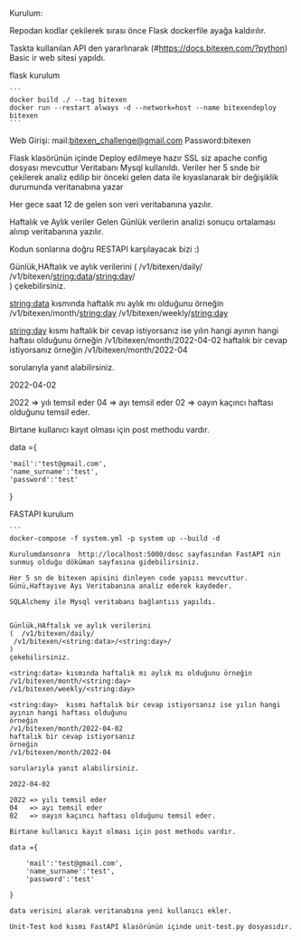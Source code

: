 
Kurulum:

Repodan kodlar çekilerek sırası önce Flask dockerfile ayağa kaldırılır.


Taskta kullanılan API den yararlınarak (#https://docs.bitexen.com/?python) Basic ir web sitesi yapıldı.


flask kurulum 
````
```
docker build ./ --tag bitexen  
docker run --restart always -d --network=host --name bitexendeploy bitexen 
```
````


Web Girişi:
mail:bitexen_challenge@gmail.com
Password:bitexen



Flask klasörünün içinde Deploy edilmeye hazır SSL siz apache config dosyası mevcuttur
Veritabanı Mysql kullanıldı.
Veriler her 5 snde bir çekilerek analiz edilip bir önceki gelen data ile kıyaslanarak bir değişiklik durumunda veritanabına yazar

Her gece saat 12 de gelen son veri veritabanına yazılır.

Haftalık ve Aylık veriler Gelen Günlük verilerin analizi sonucu ortalaması alınıp veritabanına yazılır.


Kodun sonlarına doğru RESTAPI karşılayacak bizi :)

Günlük,HAftalık ve aylık verilerini 
(  /v1/bitexen/daily/  
 /v1/bitexen/<string:data>/<string:day>/  
)
çekebilirsiniz. 

<string:data> kısmında haftalık mı aylık mı olduğunu örneğin 
/v1/bitexen/month/<string:day>
/v1/bitexen/weekly/<string:day>

<string:day>  kısmı haftalık bir cevap istiyorsanız ise yılın hangi ayının hangi haftası olduğunu
örneğin
/v1/bitexen/month/2022-04-02
haftalık bir cevap istiyorsanız
örneğin
/v1/bitexen/month/2022-04

sorularıyla yanıt alabilirsiniz.

2022-04-02

2022 => yılı temsil eder
04   => ayı temsil eder 
02   => oayın kaçıncı haftası olduğunu temsil eder.

Birtane kullanıcı kayıt olması için post methodu vardır.

data ={

    'mail':'test@gmail.com',
    'name_surname':'test',
    'password':'test'

}


FASTAPI kurulum 

````
```
docker-compose -f system.yml -p system up --build -d
````
```
Kurulumdansonra  http://localhost:5000/dosc sayfasından FastAPI nin sunmuş olduğu döküman sayfasına gidebilirsiniz.

Her 5 sn de bitexen apisini dinleyen code yapısı mevcuttur.
Günü,Haftayıve Ayı Veritabanına analiz ederek kaydeder.

SQLAlchemy ile Mysql veritabanı bağlantııs yapıldı.


Günlük,HAftalık ve aylık verilerini 
(  /v1/bitexen/daily/  
 /v1/bitexen/<string:data>/<string:day>/  
)
çekebilirsiniz. 

<string:data> kısmında haftalık mı aylık mı olduğunu örneğin 
/v1/bitexen/month/<string:day>
/v1/bitexen/weekly/<string:day>

<string:day>  kısmı haftalık bir cevap istiyorsanız ise yılın hangi ayının hangi haftası olduğunu
örneğin
/v1/bitexen/month/2022-04-02
haftalık bir cevap istiyorsanız
örneğin
/v1/bitexen/month/2022-04

sorularıyla yanıt alabilirsiniz.

2022-04-02

2022 => yılı temsil eder
04   => ayı temsil eder 
02   => oayın kaçıncı haftası olduğunu temsil eder.

Birtane kullanıcı kayıt olması için post methodu vardır.

data ={

    'mail':'test@gmail.com',
    'name_surname':'test',
    'password':'test'

}

data verisini alarak veritanabına yeni kullanıcı ekler.

Unit-Test kod kısmı FastAPI klasörünün içinde unit-test.py dosyasıdır.


